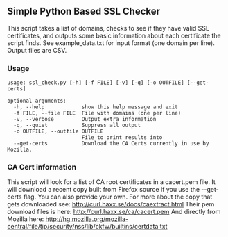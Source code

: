 ## Simple Python Based SSL Checker

This script takes a list of domains, checks to see if they have valid SSL certificates, and outputs some basic information about each certificate the script finds. See example_data.txt for input format (one domain per line). Output files are CSV.

### Usage
```
usage: ssl_check.py [-h] [-f FILE] [-v] [-q] [-o OUTFILE] [--get-certs]

optional arguments:
  -h, --help            show this help message and exit
  -f FILE, --file FILE  File with domains (one per line)
  -v, --verbose         Output extra information
  -q, --quiet           Suppress all output
  -o OUTFILE, --outfile OUTFILE
                        File to print results into
  --get-certs           Download the CA Certs currently in use by Mozilla.
```

### CA Cert information

This script will look for a list of CA root certificates in a cacert.pem file. It will download a recent copy built from Firefox source if you use the --get-certs flag. You can also provide your own.
For more about the copy that gets downloaded see: http://curl.haxx.se/docs/caextract.html
Their pem download files is here: http://curl.haxx.se/ca/cacert.pem
And directly from Mozilla here: http://hg.mozilla.org/mozilla-central/file/tip/security/nss/lib/ckfw/builtins/certdata.txt
